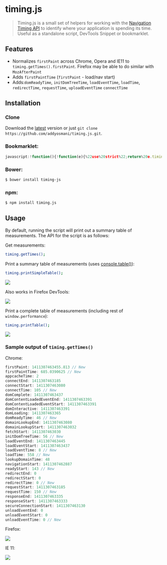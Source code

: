 timing.js
=========

> Timing.js is a small set of helpers for working with the [Navigation Timing API](https://developer.mozilla.org/en-US/docs/Navigation_timing) to identify where your application is spending its time. Useful as a standalone script, DevTools Snippet or bookmarklet.

## Features

* Normalizes `firstPaint` across Chrome, Opera and IE11 to `timing.getTimes().firstPaint`. Firefox may be able to do similar with `MozAfterPaint`
* Adds `firstPaintTime` (`firstPaint` - load/nav start)
* Adds:`domReadyTime`, `initDomTreeTime`, `loadEventTime`, `loadTime`, `redirectTime`, `requestTime`, `uploadEventTime` `connectTime`

## Installation

### Clone

Download the [latest](https://github.com/addyosmani/timing.js/archive/master.zip) version or just `git clone https://github.com/addyosmani/timing.js.git`.

### Bookmarklet:

```javascript
javascript:!function(){!function(e){%22use%20strict%22;return%20e.timing=e.timing||{getTimes:function(t){var%20i=e.performance||e.webkitPerformance||e.msPerformance||e.mozPerformance,n=i.timing,r={},t=t||{};if(n){if(t%26%26!t.simple)for(var%20a%20in%20n)n.hasOwnProperty(a)%26%26(r[a]=n[a]);if(void%200===r.firstPaint){var%20o=0;e.chrome%26%26e.chrome.loadTimes%3F(o=1e3*e.chrome.loadTimes().firstPaintTime,r.firstPaintTime=o-1e3*e.chrome.loadTimes().startLoadTime):%22number%22==typeof%20e.performance.timing.msFirstPaint%26%26(o=e.performance.timing.msFirstPaint,r.firstPaintTime=o-e.performance.timing.navigationStart),t%26%26!t.simple%26%26(r.firstPaint=o)}r.loadTime=n.loadEventEnd-n.navigationStart,r.domReadyTime=n.domComplete-n.domInteractive,r.readyStart=n.fetchStart-n.navigationStart,r.redirectTime=n.redirectEnd-n.redirectStart,r.appcacheTime=n.domainLookupStart-n.fetchStart,r.unloadEventTime=n.unloadEventEnd-n.unloadEventStart,r.lookupDomainTime=n.domainLookupEnd-n.domainLookupStart,r.connectTime=n.connectEnd-n.connectStart,r.requestTime=n.responseEnd-n.requestStart,r.initDomTreeTime=n.domInteractive-n.responseEnd,r.loadEventTime=n.loadEventEnd-n.loadEventStart}return%20r},printTable:function(e){var%20t=[],i=this.getTimes(e);Object.keys(i).sort().forEach(function(e){t.push({label:e,ms:i[e],s:+(i[e]/1e3).toFixed(2)})}),console.table(t)},printSimpleTable:function(){this.printTable({simple:!0})}},timing.printSimpleTable()}(this)}();
```

### Bower:

```sh
$ bower install timing-js
```

### npm:

```sh
$ npm install timing.js
```

## Usage

By default, running the script will print out a summary table of measurements. The API for the script is as follows:

Get measurements:

```sh
timing.getTimes();
```

Print a summary table of measurements (uses [console.table()](https://plus.google.com/+AddyOsmani/posts/PmTC5wwJVEc)):

```sh
timing.printSimpleTable();
```

![](http://i.imgur.com/nytLWK4.png)

Also works in Firefox DevTools:

![](http://i.imgur.com/jY3xHi3.png)

Print a complete table of measurements (including rest of `window.performance`):

```sh
timing.printTable();
```

![](http://i.imgur.com/C9eRQe9.png)


### Sample output of `timing.getTimes()`

Chrome:

```javascript
firstPaint: 1411307463455.813 // New
firstPaintTime: 685.0390625 // New
appcacheTime: 2
connectEnd: 1411307463185
connectStart: 1411307463080
connectTime: 105 // New
domComplete: 1411307463437
domContentLoadedEventEnd: 1411307463391
domContentLoadedEventStart: 1411307463391
domInteractive: 1411307463391
domLoading: 1411307463365
domReadyTime: 46 // New
domainLookupEnd: 1411307463080
domainLookupStart: 1411307463032
fetchStart: 1411307463030
initDomTreeTime: 56 // New
loadEventEnd: 1411307463445
loadEventStart: 1411307463437
loadEventTime: 8 // New
loadTime: 558 // New
lookupDomainTime: 48
navigationStart: 1411307462887
readyStart: 143 // New
redirectEnd: 0
redirectStart: 0
redirectTime: 0 // New
requestStart: 1411307463185
requestTime: 150 // New
responseEnd: 1411307463335
responseStart: 1411307463333
secureConnectionStart: 1411307463130
unloadEventEnd: 0
unloadEventStart: 0
unloadEventTime: 0 // New
```

Firefox:

![](http://i.imgur.com/Drr4A6B.png)

IE 11:

![](http://i.imgur.com/ekVHk3P.png)